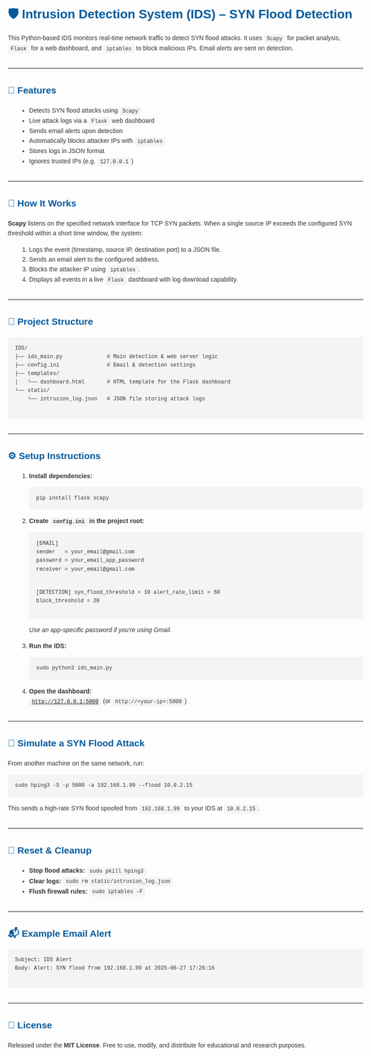 <!DOCTYPE html>
<html lang="en">
<head>
  <meta charset="UTF-8">
  <title>Intrusion Detection System (IDS) – SYN Flood Detection</title>
  <style>
    body {
      font-family: Arial, sans-serif;
      line-height: 1.6;
      max-width: 800px;
      margin: 2rem auto;
      padding: 0 1rem;
      color: #333;
    }
    h1, h2 {
      color: #005a9c;
    }
    ul, ol {
      margin-left: 1.5rem;
    }
    pre {
      background: #f4f4f4;
      padding: 1rem;
      overflow-x: auto;
    }
    code {
      font-family: Consolas, "Courier New", monospace;
      background: #f4f4f4;
      padding: 0.2rem 0.4rem;
      border-radius: 3px;
    }
    hr {
      border: none;
      border-top: 1px solid #ddd;
      margin: 2rem 0;
    }
  </style>
</head>
<body>

  <h1>🛡️ Intrusion Detection System (IDS) – SYN Flood Detection</h1>
  <p>This Python-based IDS monitors real-time network traffic to detect SYN flood attacks. It uses <code>Scapy</code> for packet analysis, <code>Flask</code> for a web dashboard, and <code>iptables</code> to block malicious IPs. Email alerts are sent on detection.</p>

  <hr>

  <h2>🚀 Features</h2>
  <ul>
    <li>Detects SYN flood attacks using <code>Scapy</code></li>
    <li>Live attack logs via a <code>Flask</code> web dashboard</li>
    <li>Sends email alerts upon detection</li>
    <li>Automatically blocks attacker IPs with <code>iptables</code></li>
    <li>Stores logs in JSON format</li>
    <li>Ignores trusted IPs (e.g. <code>127.0.0.1</code>)</li>
  </ul>

  <hr>

  <h2>🧠 How It Works</h2>
  <p>
    <strong>Scapy</strong> listens on the specified network interface for TCP SYN packets. When a single source IP exceeds the configured SYN threshold within a short time window, the system:
  </p>
  <ol>
    <li>Logs the event (timestamp, source IP, destination port) to a JSON file.</li>
    <li>Sends an email alert to the configured address.</li>
    <li>Blocks the attacker IP using <code>iptables</code>.</li>
    <li>Displays all events in a live <code>Flask</code> dashboard with log download capability.</li>
  </ol>

  <hr>

  <h2>📁 Project Structure</h2>
  <pre><code>IDS/
├── ids_main.py              # Main detection & web server logic
├── config.ini               # Email & detection settings
├── templates/
│   └── dashboard.html       # HTML template for the Flask dashboard
└── static/
    └── intrusion_log.json   # JSON file storing attack logs
  </code></pre>

  <hr>

  <h2>⚙️ Setup Instructions</h2>
  <ol>
    <li>
      <strong>Install dependencies:</strong><br>
      <pre><code>pip install flask scapy</code></pre>
    </li>
    <li>
      <strong>Create <code>config.ini</code> in the project root:</strong><br>
      <pre><code>[EMAIL]
sender   = your_email@gmail.com
password = your_email_app_password
receiver = your_email@gmail.com

[DETECTION]
syn_flood_threshold = 10
alert_rate_limit    = 60
block_threshold     = 20
      </code></pre>
      <p><em>Use an app-specific password if you're using Gmail.</em></p>
    </li>
    <li>
      <strong>Run the IDS:</strong><br>
      <pre><code>sudo python3 ids_main.py</code></pre>
    </li>
    <li>
      <strong>Open the dashboard:</strong><br>
      <code>http://127.0.0.1:5000</code> (or <code>http://&lt;your-ip&gt;:5000</code>)
    </li>
  </ol>

  <hr>

  <h2>🧪 Simulate a SYN Flood Attack</h2>
  <p>From another machine on the same network, run:</p>
  <pre><code>sudo hping3 -S -p 5000 -a 192.168.1.99 --flood 10.0.2.15</code></pre>
  <p>This sends a high-rate SYN flood spoofed from <code>192.168.1.99</code> to your IDS at <code>10.0.2.15</code>.</p>

  <hr>

  <h2>🧹 Reset & Cleanup</h2>
  <ul>
    <li><strong>Stop flood attacks:</strong> <code>sudo pkill hping3</code></li>
    <li><strong>Clear logs:</strong> <code>sudo rm static/intrusion_log.json</code></li>
    <li><strong>Flush firewall rules:</strong> <code>sudo iptables -F</code></li>
  </ul>

  <hr>

  <h2>📬 Example Email Alert</h2>
  <pre><code>Subject: IDS Alert
Body: Alert: SYN flood from 192.168.1.99 at 2025-06-27 17:26:16
  </code></pre>

  <hr>

  <h2>📄 License</h2>
  <p>Released under the <strong>MIT License</strong>. Free to use, modify, and distribute for educational and research purposes.</p>

</body>
</html>
